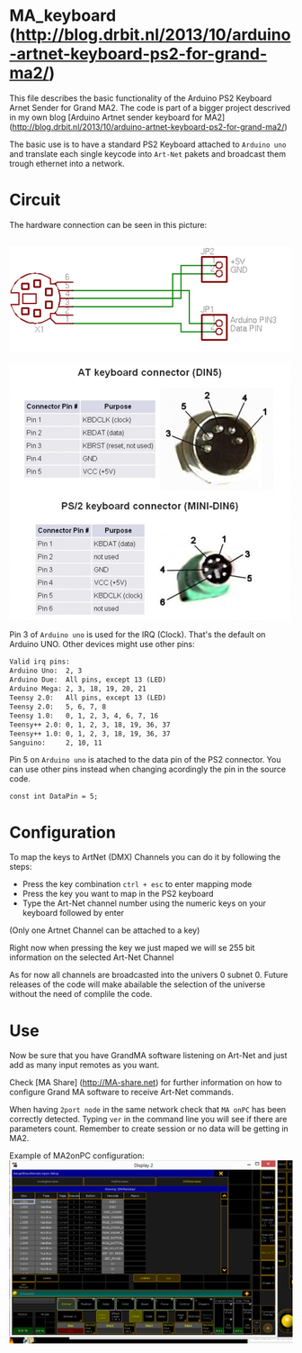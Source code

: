 MA_keyboard (http://blog.drbit.nl/2013/10/arduino-artnet-keyboard-ps2-for-grand-ma2/)
===========

This file describes the basic functionality of the Arduino PS2 Keyboard Arnet Sender for Grand MA2. The code is part of a bigger project descrived in my own blog [Arduino Artnet sender keyboard for MA2] (http://blog.drbit.nl/2013/10/arduino-artnet-keyboard-ps2-for-grand-ma2/)

The basic use is to have a standard PS2 Keyboard attached to `Arduino uno` and translate each single keycode into `Art-Net` pakets and broadcast them trough ethernet into a network.


Circuit
=======

The hardware connection can be seen in this picture:

![Arduino Connections](/ps2keyboard_schematic.png "Arduino Connections")
----------
![PS2 Pins](/PS2-pinout.jpg "PS2 Pins")

Pin 3 of `Arduino uno` is used for the IRQ (Clock). That's the default on Arduino UNO. Other devices might use other pins:

    Valid irq pins:
    Arduino Uno:  2, 3
    Arduino Due:  All pins, except 13 (LED)
    Arduino Mega: 2, 3, 18, 19, 20, 21
    Teensy 2.0:   All pins, except 13 (LED)
    Teensy 2.0:   5, 6, 7, 8
    Teensy 1.0:   0, 1, 2, 3, 4, 6, 7, 16
    Teensy++ 2.0: 0, 1, 2, 3, 18, 19, 36, 37
    Teensy++ 1.0: 0, 1, 2, 3, 18, 19, 36, 37
    Sanguino:     2, 10, 11

Pin 5 on `Arduino uno` is atached to the data pin of the PS2 connector. You can use other pins instead when changing acordingly the pin in the source code.

    const int DataPin = 5;


Configuration
=============

To map the keys to ArtNet (DMX) Channels you can do it by following the steps:

* Press the key combination `ctrl + esc` to enter mapping mode
* Press the key you want to map in the PS2 keyboard
* Type the Art-Net channel number using the numeric keys on your keyboard followed by enter

(Only one Artnet Channel can be attached to a key)

Right now when pressing the key we just maped we will se 255 bit information on the selected Art-Net Channel

As for now all channels are broadcasted into the univers 0 subnet 0. Future releases of the code will make abailable the selection of the universe without the need of complile the code.


Use
===

Now be sure that you have GrandMA software listening on Art-Net and just add as many input remotes as you want.

Check [MA Share] (http://MA-share.net) for further information on how to configure Grand MA software to receive Art-Net commands.

When having `2port node` in the same network check that `MA onPC` has been correctly detected. Typing `ver` in the command line you will see if there are parameters count. Remember to create session or no data will be getting in MA2.

Example of MA2onPC configuration:
![MA2onPC Remote Input Configuration](/MA2_remote_input.png "MA2 Remote inputs")

